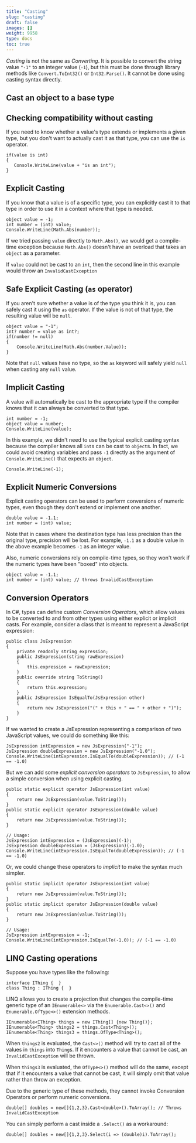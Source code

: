 ```yaml
---
title: "Casting"
slug: "casting"
draft: false
images: []
weight: 9958
type: docs
toc: true
---
```


*Casting* is not the same as *Converting*. It is possible to convert the string value `"-1"` to an integer value (`-1`), but this must be done through library methods like `Convert.ToInt32()` or `Int32.Parse()`. It cannot be done using casting syntax directly.

## Cast an object to a base type


## Checking compatibility without casting
If you need to know whether a value's type extends or implements a given type, but you don't want to actually cast it as that type, you can use the `is` operator.

    if(value is int)
    {
       Console.WriteLine(value + "is an int");
    }

## Explicit Casting
If you know that a value is of a specific type, you can explicitly cast it to that type in order to use it in a context where that type is needed.

    object value = -1;
    int number = (int) value;
    Console.WriteLine(Math.Abs(number));

If we tried passing `value` directly to `Math.Abs()`, we would get a compile-time exception because `Math.Abs()` doesn't have an overload that takes an `object` as a parameter.

If `value` could not be cast to an `int`, then the second line in this example would throw an `InvalidCastException`

## Safe Explicit Casting (`as` operator)
If you aren't sure whether a value is of the type you think it is, you can safely cast it using the `as` operator. If the value is not of that type, the resulting value will be `null`.

    object value = "-1";
    int? number = value as int?;
    if(number != null)
    {
        Console.WriteLine(Math.Abs(number.Value));
    }

Note that `null` values have no type, so the `as` keyword will safely yield `null` when casting any `null` value.

## Implicit Casting
A value will automatically be cast to the appropriate type if the compiler knows that it can always be converted to that type.

    int number = -1;
    object value = number;
    Console.WriteLine(value);

In this example, we didn't need to use the typical explicit casting syntax because the compiler knows all `int`s can be cast to `object`s. In fact, we could avoid creating variables and pass `-1` directly as the argument of `Console.WriteLine()` that expects an `object`.

    Console.WriteLine(-1);

## Explicit Numeric Conversions
Explicit casting operators can be used to perform conversions of numeric types, even though they don't extend or implement one another.

    double value = -1.1;
    int number = (int) value;

Note that in cases where the destination type has less precision than the original type, precision will be lost. For example, `-1.1` as a double value in the above example becomes `-1` as an integer value.

Also, numeric conversions rely on compile-time types, so they won't work if the numeric types have been "boxed" into objects.

    object value = -1.1;
    int number = (int) value; // throws InvalidCastException


## Conversion Operators
In C#, types can define custom *Conversion Operators*, which allow values to be converted to and from other types using either explicit or implicit casts. For example, consider a class that is meant to represent a JavaScript expression:

    public class JsExpression
    {
        private readonly string expression;
        public JsExpression(string rawExpression)
        {
            this.expression = rawExpression;
        }
        public override string ToString()
        {
            return this.expression;
        }
        public JsExpression IsEqualTo(JsExpression other)
        {
            return new JsExpression("(" + this + " == " + other + ")");
        }
    }

If we wanted to create a JsExpression representing a comparison of two JavaScript values, we could do something like this:

    JsExpression intExpression = new JsExpression("-1");
    JsExpression doubleExpression = new JsExpression("-1.0");
    Console.WriteLine(intExpression.IsEqualTo(doubleExpression)); // (-1 == -1.0)

But we can add some *explicit conversion operators* to `JsExpression`, to allow a simple conversion when using explicit casting.

    public static explicit operator JsExpression(int value)
    {
        return new JsExpression(value.ToString());
    }
    public static explicit operator JsExpression(double value)
    {
        return new JsExpression(value.ToString());
    }

    // Usage:
    JsExpression intExpression = (JsExpression)(-1);
    JsExpression doubleExpression = (JsExpression)(-1.0);
    Console.WriteLine(intExpression.IsEqualTo(doubleExpression)); // (-1 == -1.0)

Or, we could change these operators to *implicit* to make the syntax much simpler.

    public static implicit operator JsExpression(int value)
    {
        return new JsExpression(value.ToString());
    }
    public static implicit operator JsExpression(double value)
    {
        return new JsExpression(value.ToString());
    }

    // Usage:
    JsExpression intExpression = -1;
    Console.WriteLine(intExpression.IsEqualTo(-1.0)); // (-1 == -1.0)



## LINQ Casting operations
Suppose you have types like the following:

    interface IThing {  }
    class Thing : IThing {  }

LINQ allows you to create a projection that changes the compile-time generic type of an `IEnumerable<>` via the `Enumerable.Cast<>()` and `Enumerable.OfType<>()` extension methods. 

    IEnumerable<IThing> things = new IThing[] {new Thing()};
    IEnumerable<Thing> things2 = things.Cast<Thing>();
    IEnumerable<Thing> things3 = things.OfType<Thing>();

When `things2` is evaluated, the `Cast<>()` method will try to cast all of the values in `things` into `Thing`s. If it encounters a value that cannot be cast, an `InvalidCastException` will be thrown.

When `things3` is evaluated, the `OfType<>()` method will do the same, except that if it encounters a value that cannot be cast, it will simply omit that value rather than throw an exception.

Due to the generic type of these methods, they cannot invoke Conversion Operators or perform numeric conversions.

    double[] doubles = new[]{1,2,3}.Cast<double>().ToArray(); // Throws InvalidCastException

You can simply perform a cast inside a `.Select()` as a workaround:

    double[] doubles = new[]{1,2,3}.Select(i => (double)i).ToArray();


